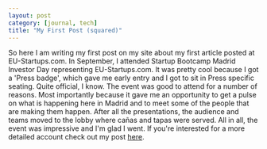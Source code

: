 ```yaml
--- 
layout: post
category: [journal, tech]
title: "My First Post (squared)"
---
```


So here I am writing my first post on my site about my first article posted at EU-Startups.com. In September, I attended Startup Bootcamp Madrid Investor Day representing EU-Startups.com. It was pretty cool because I got a 'Press badge', which gave me early entry and I got to sit in Press specific seating. Quite official, I know. The event was good to attend for a number of reasons. Most importantly because it gave me an opportunity to get a pulse on what is happening here in Madrid and to meet some of the people that are making them happen. After all the presentations, the audience and teams moved to the lobby where cañas and tapas were served. All in all, the event was impressive and I'm glad I went. If you're interested for a more detailed account check out my post <a href="http://www.eu-startups.com/2011/09/startupbootcamp-madrid-investor-day/">here</a>. 